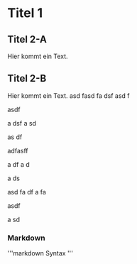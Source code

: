 # Titel 1

## Titel 2-A

Hier kommt ein Text.


## Titel 2-B

Hier kommt ein Text.
asd
fasd
fa
dsf
asd
f

asdf

a
dsf
a
sd

as
df


adfasff

a
df
a
d

a
ds


asd
fa
df
a
fa

asdf

a
sd



### Markdown

'''markdown
Syntax
'''
